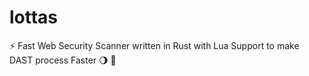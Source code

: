 # lottas
:zap: Fast Web Security Scanner written in Rust with Lua Support to make DAST process Faster :waning_gibbous_moon: :crab: 
